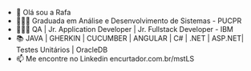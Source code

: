 - 👋 Olá sou a Rafa
- 👩🏻‍🎓 Graduada em Análise e Desenvolvimento de Sistemas - PUCPR 
- 👩🏻‍💻 QA | Jr. Application Developer | Jr. Fullstack Developer - IBM
- 📚 JAVA | GHERKIN | CUCUMBER | ANGULAR | C# | .NET | ASP.NET| Testes Unitários | OracleDB 
- 📫 Me encontre no Linkedin encurtador.com.br/mstLS 

<!---
rafaelaandradec/rafaelaandradec is a special ✨ repository because its `README.md` (this file) appears on your GitHub profile.
You can click the Preview link to take a look at your changes.
--->
